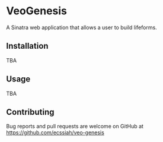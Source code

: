 # VeoGenesis

A Sinatra web application that allows a user to build lifeforms.

## Installation

TBA

## Usage

TBA

## Contributing

Bug reports and pull requests are welcome on GitHub at https://github.com/ecssiah/veo-genesis
